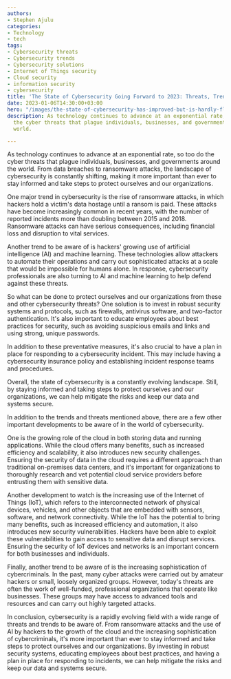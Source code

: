 ```yaml
---
authors:
- Stephen Ajulu
categories:
- Technology
- tech
tags:
- Cybersecurity threats
- Cybersecurity trends
- Cybersecurity solutions
- Internet of Things security
- Cloud security
- information security
- cybersecurity
title: 'The State of Cybersecurity Going Forward to 2023: Threats, Trends, and Solutions'
date: 2023-01-06T14:30:00+03:00
hero: "/images/the-state-of-cybersecurity-has-improved-but-is-hardly-flawless.jpg"
description: As technology continues to advance at an exponential rate, so too do
  the cyber threats that plague individuals, businesses, and governments around the
  world.

---
```

As technology continues to advance at an exponential rate, so too do the cyber threats that plague individuals, businesses, and governments around the world. From data breaches to ransomware attacks, the landscape of cybersecurity is constantly shifting, making it more important than ever to stay informed and take steps to protect ourselves and our organizations.

One major trend in cybersecurity is the rise of ransomware attacks, in which hackers hold a victim's data hostage until a ransom is paid. These attacks have become increasingly common in recent years, with the number of reported incidents more than doubling between 2015 and 2018. Ransomware attacks can have serious consequences, including financial loss and disruption to vital services.

Another trend to be aware of is hackers' growing use of artificial intelligence (AI) and machine learning. These technologies allow attackers to automate their operations and carry out sophisticated attacks at a scale that would be impossible for humans alone. In response, cybersecurity professionals are also turning to AI and machine learning to help defend against these threats.

So what can be done to protect ourselves and our organizations from these and other cybersecurity threats? One solution is to invest in robust security systems and protocols, such as firewalls, antivirus software, and two-factor authentication. It's also important to educate employees about best practices for security, such as avoiding suspicious emails and links and using strong, unique passwords.

In addition to these preventative measures, it's also crucial to have a plan in place for responding to a cybersecurity incident. This may include having a cybersecurity insurance policy and establishing incident response teams and procedures.

Overall, the state of cybersecurity is a constantly evolving landscape. Still, by staying informed and taking steps to protect ourselves and our organizations, we can help mitigate the risks and keep our data and systems secure.

In addition to the trends and threats mentioned above, there are a few other important developments to be aware of in the world of cybersecurity.

One is the growing role of the cloud in both storing data and running applications. While the cloud offers many benefits, such as increased efficiency and scalability, it also introduces new security challenges. Ensuring the security of data in the cloud requires a different approach than traditional on-premises data centers, and it's important for organizations to thoroughly research and vet potential cloud service providers before entrusting them with sensitive data.

Another development to watch is the increasing use of the Internet of Things (IoT), which refers to the interconnected network of physical devices, vehicles, and other objects that are embedded with sensors, software, and network connectivity. While the IoT has the potential to bring many benefits, such as increased efficiency and automation, it also introduces new security vulnerabilities. Hackers have been able to exploit these vulnerabilities to gain access to sensitive data and disrupt services. Ensuring the security of IoT devices and networks is an important concern for both businesses and individuals.

Finally, another trend to be aware of is the increasing sophistication of cybercriminals. In the past, many cyber attacks were carried out by amateur hackers or small, loosely organized groups. However, today's threats are often the work of well-funded, professional organizations that operate like businesses. These groups may have access to advanced tools and resources and can carry out highly targeted attacks.

In conclusion, cybersecurity is a rapidly evolving field with a wide range of threats and trends to be aware of. From ransomware attacks and the use of AI by hackers to the growth of the cloud and the increasing sophistication of cybercriminals, it's more important than ever to stay informed and take steps to protect ourselves and our organizations. By investing in robust security systems, educating employees about best practices, and having a plan in place for responding to incidents, we can help mitigate the risks and keep our data and systems secure.